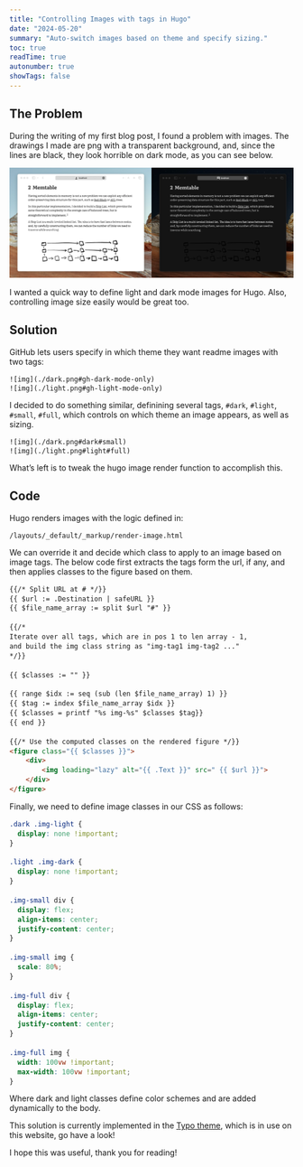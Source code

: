 ```yaml
---
title: "Controlling Images with tags in Hugo"
date: "2024-05-20"
summary: "Auto-switch images based on theme and specify sizing."
toc: true
readTime: true
autonumber: true
showTags: false
---
```


## The Problem

During the writing of my first blog post, I found a problem with images. The drawings I made are png with a transparent background, and, since the lines are black, they look horrible on dark mode, as you can see below.

![img](problem.webp "PNGs on light and dark mode")

I wanted a quick way to define light and dark mode images for Hugo. Also, controlling image size easily would be great too.

## Solution

GitHub lets users specify in which theme they want readme images with two tags:

```
![img](./dark.png#gh-dark-mode-only)
![img](./light.png#gh-light-mode-only)
```

I decided to do something similar, definining several tags, `#dark`, `#light`, `#small`, `#full`, which controls on which theme an image appears, as well as sizing.

```
![img](./dark.png#dark#small)
![img](./light.png#light#full)
```

What’s left is to tweak the hugo image render function to accomplish this.

## Code

Hugo renders images with the logic defined in: 

```
/layouts/_default/_markup/render-image.html
```

We can override it and decide which class to apply to an image based on image tags.
The below code first extracts the tags form the url, if any, and then applies classes to the figure based on them.

```html
{{/* Split URL at # */}}
{{ $url := .Destination | safeURL }}
{{ $file_name_array := split $url "#" }}

{{/*
Iterate over all tags, which are in pos 1 to len array - 1,
and build the img class string as "img-tag1 img-tag2 ..."
*/}}

{{ $classes := "" }}

{{ range $idx := seq (sub (len $file_name_array) 1) }}
{{ $tag := index $file_name_array $idx }}
{{ $classes = printf "%s img-%s" $classes $tag}}
{{ end }}

{{/* Use the computed classes on the rendered figure */}}
<figure class="{{ $classes }}">
    <div>
        <img loading="lazy" alt="{{ .Text }}" src=" {{ $url }}">
    </div>
</figure>
```

Finally, we need to define image classes in our CSS as follows:

```css
.dark .img-light {
  display: none !important;
}

.light .img-dark {
  display: none !important;
}

.img-small div {
  display: flex;
  align-items: center;
  justify-content: center;
}

.img-small img {
  scale: 80%;
}

.img-full div {
  display: flex;
  align-items: center;
  justify-content: center;
}

.img-full img {
  width: 100vw !important;
  max-width: 100vw !important;
}
```

Where dark and light classes define color schemes and are added dynamically to the body.

This solution is currently implemented in the [Typo theme](https://github.com/tomfran/typo), which is in use on this website, go have a look!

I hope this was useful, thank you for reading! 